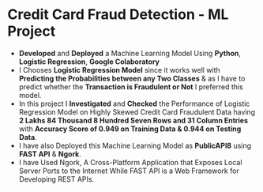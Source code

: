 # Credit Card Fraud Detection - ML Project 

- **Developed** and **Deployed** a Machine Learning Model Using **Python**, **Logistic Regression**, **Google Colaboratory**
- I Chooses **Logistic Regression Model** since it works well with **Predicting the Probabilities between any Two Classes** & as I have
to predict whether the **Transaction is Fraudulent or Not** I preferred this model.
- In this project I **Investigated** and **Checked** the Performance of Logistic Regression Model on Highly Skewed Credit Card 
Fraudulent Data having **2 Lakhs 84 Thousand 8 Hundred Seven Rows and 31 Column Entries** with **Accuracy Score of 0.949 on 
Training Data & 0.944 on Testing Data**.
- I have also Deployed this Machine Learning Model as **PublicAPI8** using **FAST API** & **Ngork**. 
- I have Used Ngork, A Cross-Platform Application that Exposes Local Server Ports to the Internet While FAST API is a Web 
Framework for Developing REST APIs.


